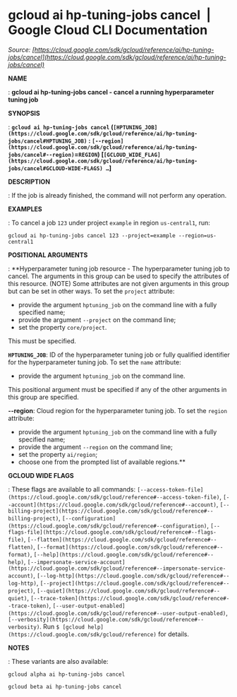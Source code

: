 # gcloud ai hp-tuning-jobs cancel  |  Google Cloud CLI Documentation

*Source: [https://cloud.google.com/sdk/gcloud/reference/ai/hp-tuning-jobs/cancel](https://cloud.google.com/sdk/gcloud/reference/ai/hp-tuning-jobs/cancel)*

**NAME**

: **gcloud ai hp-tuning-jobs cancel - cancel a running hyperparameter tuning job**

**SYNOPSIS**

: **`gcloud ai hp-tuning-jobs cancel` (`[HPTUNING_JOB](https://cloud.google.com/sdk/gcloud/reference/ai/hp-tuning-jobs/cancel#HPTUNING_JOB)` : `[--region](https://cloud.google.com/sdk/gcloud/reference/ai/hp-tuning-jobs/cancel#--region)`=`REGION`) [`[GCLOUD_WIDE_FLAG](https://cloud.google.com/sdk/gcloud/reference/ai/hp-tuning-jobs/cancel#GCLOUD-WIDE-FLAGS) …`]**

**DESCRIPTION**

: If the job is already finished, the command will not perform any operation.

**EXAMPLES**

: To cancel a job ``123`` under project
``example`` in region
``us-central1``, run:

```
gcloud ai hp-tuning-jobs cancel 123 --project=example --region=us-central1
```

**POSITIONAL ARGUMENTS**

: **Hyperparameter tuning job resource - The hyperparameter tuning job to cancel.
The arguments in this group can be used to specify the attributes of this
resource. (NOTE) Some attributes are not given arguments in this group but can
be set in other ways.
To set the `project` attribute:

- provide the argument `hptuning_job` on the command line with a fully
specified name;
- provide the argument `--project` on the command line;
- set the property `core/project`.

This must be specified.

**`HPTUNING_JOB`**:
ID of the hyperparameter tuning job or fully qualified identifier for the
hyperparameter tuning job.
To set the `name` attribute:

- provide the argument `hptuning_job` on the command line.

This positional argument must be specified if any of the other arguments in this
group are specified.

**--region**:
Cloud region for the hyperparameter tuning job.
To set the `region` attribute:

- provide the argument `hptuning_job` on the command line with a fully
specified name;
- provide the argument `--region` on the command line;
- set the property `ai/region`;
- choose one from the prompted list of available regions.**

**GCLOUD WIDE FLAGS**

: These flags are available to all commands: `[--access-token-file](https://cloud.google.com/sdk/gcloud/reference#--access-token-file)`,
`[--account](https://cloud.google.com/sdk/gcloud/reference#--account)`, `[--billing-project](https://cloud.google.com/sdk/gcloud/reference#--billing-project)`,
`[--configuration](https://cloud.google.com/sdk/gcloud/reference#--configuration)`,
`[--flags-file](https://cloud.google.com/sdk/gcloud/reference#--flags-file)`,
`[--flatten](https://cloud.google.com/sdk/gcloud/reference#--flatten)`, `[--format](https://cloud.google.com/sdk/gcloud/reference#--format)`, `[--help](https://cloud.google.com/sdk/gcloud/reference#--help)`, `[--impersonate-service-account](https://cloud.google.com/sdk/gcloud/reference#--impersonate-service-account)`,
`[--log-http](https://cloud.google.com/sdk/gcloud/reference#--log-http)`,
`[--project](https://cloud.google.com/sdk/gcloud/reference#--project)`, `[--quiet](https://cloud.google.com/sdk/gcloud/reference#--quiet)`, `[--trace-token](https://cloud.google.com/sdk/gcloud/reference#--trace-token)`, `[--user-output-enabled](https://cloud.google.com/sdk/gcloud/reference#--user-output-enabled)`,
`[--verbosity](https://cloud.google.com/sdk/gcloud/reference#--verbosity)`.
Run `$ [gcloud help](https://cloud.google.com/sdk/gcloud/reference)` for details.

**NOTES**

: These variants are also available:

```
gcloud alpha ai hp-tuning-jobs cancel
```

```
gcloud beta ai hp-tuning-jobs cancel
```